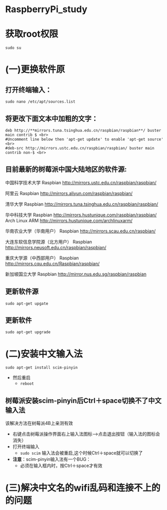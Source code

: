 # RaspberryPi_study

# 获取root权限

`sudo su`

# (一)更换软件原
## 打开终端输入：
`sudo nano /etc/apt/sources.list `
## 将更改下面文本中加粗的文字：
```
deb http://**mirrors.tuna.tsinghua.edu.cn/raspbian/raspbian**/ buster main contrib $ <br>
#Uncomment line below then 'apt-get update' to enable 'apt-get source' <br>
#deb-src http://mirrors.ustc.edu.cn/raspbian/raspbian/ buster main contrib non-$ <br>
```
## 目前最新的树莓派中国大陆地区的软件源:

中国科学技术大学
Raspbian http://mirrors.ustc.edu.cn/raspbian/raspbian/

阿里云
Raspbian http://mirrors.aliyun.com/raspbian/raspbian/

清华大学
Raspbian http://mirrors.tuna.tsinghua.edu.cn/raspbian/raspbian/

华中科技大学
Raspbian http://mirrors.hustunique.com/raspbian/raspbian/
Arch Linux ARM http://mirrors.hustunique.com/archlinuxarm/

华南农业大学（华南用户）
Raspbian http://mirrors.scau.edu.cn/raspbian/

大连东软信息学院源（北方用户）
Raspbian http://mirrors.neusoft.edu.cn/raspbian/raspbian/

重庆大学源（中西部用户）
Raspbian http://mirrors.cqu.edu.cn/Raspbian/raspbian/

新加坡国立大学
Raspbian http://mirror.nus.edu.sg/raspbian/raspbian

## 更新软件源
`sudo apt-get upgate`
## 更新软件
`sudo apt-get upgrade`

# (二)安装中文输入法
`sudo apt-get install scim-pinyin`
   - 然后重启
      - `reboot`
   ## 树莓派安装scim-pinyin后Ctrl＋space切换不了中文输入法
   该解决方法在树莓派4B上亲测有效
- 右键点击树莓派操作界面右上输入法图标-->点击退出按钮（输入法的图标会消失）
- 打开终端输入
    - `sudo scim`
  输入法会被重启,这个时候Ctrl＋space就可以切换了
- **注意**：scim-pinyin输入法有一个BUG：
   - 必须在输入框内时，按Ctrl＋space才有效
      
# (三)解决中文名的wifi乱码和连接不上的的问题


